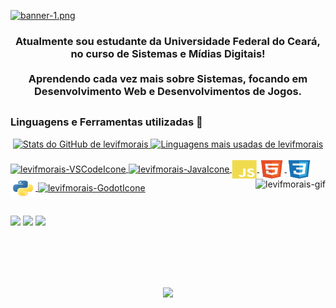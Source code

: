 [![banner-1.png](https://i.postimg.cc/DftDG0c6/banner-1.png)](https://github.com/levifmorais)

### <p align="center">Atualmente sou estudante da Universidade Federal do Ceará, no curso de Sistemas e Mídias Digitais! <br></br> Aprendendo cada vez mais sobre Sistemas, focando em Desenvolvimento Web e Desenvolvimentos de Jogos.</p>

##

### Linguagens e Ferramentas utilizadas 🚀
<div align="center">
<a href="https://github.com/levifmorais">
<img  width=450rem alt="Stats do GitHub de levifmorais" src="https://github-readme-stats.vercel.app/api?username=levifmorais&show_icons=true&include_all_commits=true&count_private=true&theme=dark"></img>
<img  width=450em alt="Linguagens mais usadas de levifmorais" src="https://github-readme-stats.vercel.app/api/top-langs/?username=levifmorais&theme=dark&layout=compact"></img>
</div>

<div style="display: inline_block"><br>
  <img align="center" style="max-width:100%;" height="30" width="40" alt="levifmorais-VSCodeIcone" src="https://cdn.jsdelivr.net/gh/devicons/devicon/icons/vscode/vscode-original.svg" />
  <img align="center" style="max-width:100%;" height="30" width="40" alt="levifmorais-JavaIcone" src="https://cdn.jsdelivr.net/gh/devicons/devicon/icons/java/java-original.svg"/>     
  <img align="center" alt="levifmorais-JsIcone" height="30" width="40" src="https://raw.githubusercontent.com/devicons/devicon/master/icons/javascript/javascript-plain.svg" style="max-width: 100%;">
  <img align="center" alt="levifmorais-HTMLIcone" height="30" width="40" src="https://raw.githubusercontent.com/devicons/devicon/master/icons/html5/html5-original.svg" style="max-width: 100%;">
  <img align="center" alt="levifmorais-CSSIcone" height="30" width="40" src="https://raw.githubusercontent.com/devicons/devicon/master/icons/css3/css3-original.svg" style="max-width: 100%;">
  <img align="center" alt="levifmorais-PythonIcone" height="30" width="40" src="https://raw.githubusercontent.com/devicons/devicon/master/icons/python/python-original.svg" style="max-width: 100%;">
  <img align="center" alt="levifmorais-GodotIcone" height="30" width="40" src="https://cdn.jsdelivr.net/gh/devicons/devicon/icons/godot/godot-original.svg" style="max-width: 100%;">
  
  
  <img align="right" alt="levifmorais-gif" height="150" src="https://i.postimg.cc/8cYShT9j/logo.png">
  
</div>



##
<div dir="auto"><a href="https://github.com/levifmorais"> 
  <a href="mailto:leviferreiramorais@gmail.com"><img src="https://camo.githubusercontent.com/927d6b3961fa048ff7303daf291cb5869dfa25018997cf8c1373c2f6a85b1458/68747470733a2f2f696d672e736869656c64732e696f2f62616467652f2d476d61696c2d2532333333333f7374796c653d666f722d7468652d6261646765266c6f676f3d676d61696c266c6f676f436f6c6f723d7768697465" style="max-width: 100%;"></a>
  <a href="https://www.linkedin.com/in/levi-ferreira-de-morais/" rel="nofollow"><img src="https://camo.githubusercontent.com/c00f87aeebbec37f3ee0857cc4c20b21fefde8a96caf4744383ebfe44a47fe3f/68747470733a2f2f696d672e736869656c64732e696f2f62616467652f2d4c696e6b6564496e2d2532333030373742353f7374796c653d666f722d7468652d6261646765266c6f676f3d6c696e6b6564696e266c6f676f436f6c6f723d7768697465" style="max-width: 100%;"></a>
  <a href="https://instagram.com/levifmorais" rel="nofollow"><img src="https://camo.githubusercontent.com/acaa286597b43c96dc02b69b90de15a65c52063e31835b763a061cc815f64bac/68747470733a2f2f696d672e736869656c64732e696f2f62616467652f2d496e7374616772616d2d2532334534343035463f7374796c653d666f722d7468652d6261646765266c6f676f3d696e7374616772616d266c6f676f436f6c6f723d7768697465" style="max-width: 100%;"></a>

  <br></br>
  <br></br>

<div align="center"> <a href="https://github.com/levifmorais">
<img src="https://readme-typing-svg.herokuapp.com?color=F7F7F7&width=450&lines=Aprendendo+sempre%2C+um+dia+de+cada+vez."
</div>
